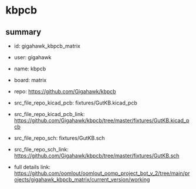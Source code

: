 # kbpcb
 
## summary 
* id: gigahawk_kbpcb_matrix
* user: gigahawk
* name: kbpcb
* board: matrix
* repo: https://github.com/Gigahawk/kbpcb
* src_file_repo_kicad_pcb: fixtures/GutKB.kicad_pcb
* src_file_repo_kicad_pcb_link: https://github.com/Gigahawk/kbpcb/tree/master/fixtures/GutKB.kicad_pcb


* src_file_repo_sch: fixtures/GutKB.sch
* src_file_repo_sch_link: https://github.com/Gigahawk/kbpcb/tree/master/fixtures/GutKB.sch
* full details link: https://github.com/oomlout/oomlout_oomp_project_bot_v_2/tree/main/projects/gigahawk_kbpcb_matrix/current_version/working  







